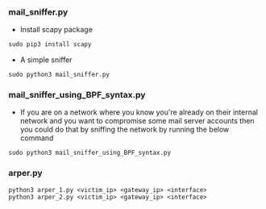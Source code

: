 ### mail_sniffer.py

- Install scapy package
```python
sudo pip3 install scapy
```
- A simple sniffer 
```
sudo python3 mail_sniffer.py
```

### mail_sniffer_using_BPF_syntax.py
- If you are on a network where you know you're already on their internal network and you want to compromise some mail server accounts then you could do that by sniffing the network by running the below command
```
sudo python3 mail_sniffer_using_BPF_syntax.py
```

### arper.py
```
python3 arper_1.py <victim_ip> <gateway_ip> <interface>
python3 arper_2.py <victim_ip> <gateway_ip> <interface>
```
